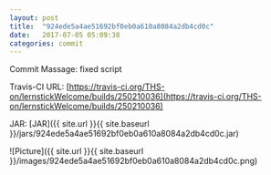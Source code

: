```yaml
---
layout: post
title:  "924ede5a4ae51692bf0eb0a610a8084a2db4cd0c"
date:   2017-07-05 05:09:38
categories: commit
---
```


Commit Massage: fixed script  

Travis-CI URL: [https://travis-ci.org/THS-on/lernstickWelcome/builds/250210036](https://travis-ci.org/THS-on/lernstickWelcome/builds/250210036)

JAR: [JAR]({{ site.url }}{{ site.baseurl }}/jars/924ede5a4ae51692bf0eb0a610a8084a2db4cd0c.jar)

![Picture]({{ site.url }}{{ site.baseurl }}/images/924ede5a4ae51692bf0eb0a610a8084a2db4cd0c.png)

